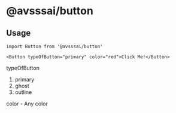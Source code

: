 # @avsssai/button

## Usage

```
import Button from '@avsssai/button'

<Button typeOfButton="primary" color="red">Click Me!</Button>

```

typeOfButton

1. primary
2. ghost
3. outline

color -
Any color
